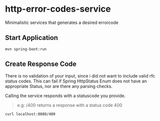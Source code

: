 # http-error-codes-service
Minimalistic services that generates a desired errorcode

## Start Application
```shell
mvn spring-boot:run
```


## Create Response Code
There is no validation of your input, since i did not want to include valid rfc status codes. This can fail if Spring
HttpStatus Enum does not have an appropriate Status, nor are there any parsing checks. 

Calling the service responds with a statuscode you provide.
> e.g: /400
> returns a response with a status code 400 

```shell
curl localhost:8080/400
```
